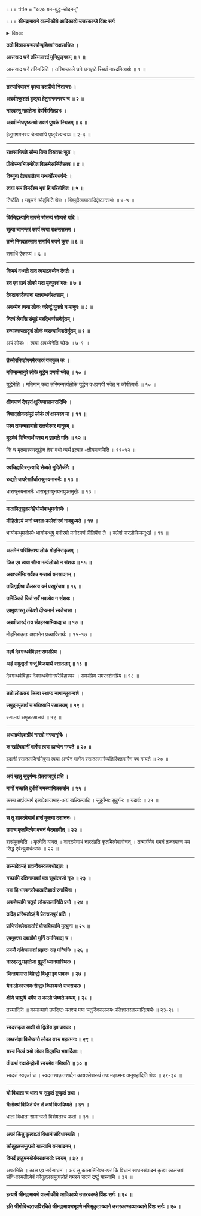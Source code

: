 +++
title = "०२० यम-युद्ध-चोदनम्"

+++
**श्रीमद्रामायणे वाल्मीकीये आदिकाव्ये उत्तरकाण्डे विंशः सर्गः**


<details><summary>विषयाः</summary>

पृथिवी-स्थ--पृथ्वी-पति-पराजय-पूर्वकं निर्गतेन रावणेन  
गगने मेघ-मण्डल-वर्तिनो नारदस्यावलोकनेन  
तं प्रति साभिवादनम् आगमन-प्रयोजन-प्रश्नः ॥ १ ॥  
नारदेनाद्भुत-युद्ध-दर्शनस्य स्वागमन-प्रयोजनस्वोक्त्या  
मर्त्यानां दुर्बलतया तज्-जयस्य कीर्त्य्-अप्रयोजकत्वोक्त्त्या च  
यमस्य सर्व-संहर्तृत्वेन बलिष्ठ-वरिष्ठत्वोक्त्या च  
तज्-जय-चोदना ॥ २ ॥  
तथा यम-जयाय तल्-लोकं प्रस्थिते रावणे  
अद्भुत-रण-दिदृक्षया स्वेनापि तत्र गमनम् ॥ ३ ॥
</details>


**ततो वित्रासयन्मर्त्यान्पृथिव्यां राक्षसाधिपः ।**

**आससाद घने तस्मिन्नारदं मुनिपुङ्गवम् ॥ १ ॥**

आससाद घने तस्मिन्निति । तस्मिन्काले घने घनपृष्ठे स्थितं नारदमित्यर्थः ॥ १ ॥

****

**तस्याभिवादनं कृत्वा दशग्रीवो निशाचरः ।**

**अब्रवीत्कुशलं दृष्ट्वा हेतुमागमनस्य च ॥ २ ॥**

**नारदस्तु महातेजा देवर्षिरमितप्रभः ।**

**अब्रवीन्मेघपृष्ठस्थो रावणं पुष्पके स्थितम् ॥ ३ ॥**

हेतुमागमनस्य चेत्यत्रापि पृष्ट्वेत्यन्वयः ॥ २-३ ॥

****

**राक्षसाधिपते सौम्य तिष्ठ विश्रवसः सुत ।**

**प्रीतोस्म्यभिजनोपेत विक्रमैरूर्जितैस्तव ॥ ४ ॥**

**विष्णुना दैत्यघातैश्च गन्धर्वोरगधर्षणैः ।**

**त्वया समं विमर्दैश्च भृशं हि परितोषितः ॥ ५ ॥**

तिष्ठेति । मद्वचनं श्रोतुमिति शेषः । विष्णुदैत्यघातादिर्दृष्टान्तार्थः ॥ ४-५ ॥

****

**किंचिद्वक्ष्यामि तावत्ते श्रोतव्यं श्रोष्यसे यदि ।**

**श्रुत्वा चानन्तरं कार्यं त्वया राक्षससत्तम ।**

**तन्मे निगदतस्तात समाधिं श्रवणे कुरु ॥ ६ ॥**

समाधिं ऐकाग्र्यं ॥ ६ ॥

****

**किमयं वध्यते तात त्वयाऽवध्येन दैवतैः ।**

**हत एव ह्ययं लोको यदा मृत्युवशं गतः ॥ ७ ॥**

**देवदानवदैत्यानां यक्षगन्धर्वरक्षसाम् ।**

**अवध्येन त्वया लोकः क्लेष्टुं युक्तो न मानुषः ॥ ८ ॥**

**नित्यं श्रेयसि संमूढं महद्भिर्व्यसनैर्वृतम् ।**

**हन्यात्कस्तादृशं लोकं जराव्याधिशतैर्युतम् ॥ ९ ॥**

अयं लोकः । त्वया अवध्येनेति च्छेदः ॥ ७-९ ॥

****

**तैस्तैरनिष्टोपगमैरजस्रं यत्रकुत्र कः ।**

**मतिमान्मानुषे लोके युद्धेन प्रणयी भवेत् ॥ १० ॥**

युद्धेनेति । मतिमान् कदा तस्मिन्मर्त्यलोके युद्धेन वधप्रणयी भवेत् न कोपीत्यर्थः ॥ १० ॥

****

**क्षीयमाणं दैवहतं क्षुत्पिपासाजरादिभिः ।**

**विषादशोकसंमूढं लोकं त्वं क्षपयस्व मा ॥ ११ ॥**

**पश्य तावन्महाबाहो राक्षसेश्वर मानुषम् ।**

**मूढमेवं विचित्रार्थं यस्य न ज्ञायते गतिः ॥ १२ ॥**

किं च मृतमारणवद्युद्धेन तेषां वधो व्यर्थ इत्याह -क्षीयमाणमिति ॥ ११-१२ ॥

****

**क्वचिद्रादित्रनृत्यादि सेव्यते मुदितैर्जनैः ।**

**रुद्यते चापरैरार्तैर्धाराश्रुनयनाननैः ॥ १३ ॥**

धाराश्रुनयनाननैः धाराभूताश्रुनयनयुक्तमुखैः ॥ १३ ॥

****

**मातापितृसुतस्नेहैर्भार्याबन्धुमनोरमैः ।**

**मोहितोऽयं जनो ध्वस्तः कलेशं स्वं नावबुध्यते ॥ १४ ॥**

भार्याबन्धुमनोरमैः भार्याबन्धुषु मनोरमो मनोरमणं प्रीतिर्येषां तैः । क्लेशं पारलौकिकदुःखं ॥ १४ ॥

****

**अलमेनं परिक्लिश्य लोकं मोहनिराकृतम् ।**

**जित एव त्वया सौम्य मर्त्यलोको न संशयः ॥ १५ ॥**

**अवश्यमेभिः सर्वेश्च गन्तव्यं यमसादनम् ।**

**तन्निगृह्णीष्व पौलस्त्य यमं परपुरंजय ॥ १६ ॥**

**तमिञ्जिते जितं सर्वं भवत्येव न संशयः ।**

**एवमुक्तस्तु लंकेशो दीप्यमानं स्वतेजसा ।**

**अब्रवीन्नारदं तत्र संप्रहस्याभिवाद्य च ॥ १७ ॥**

मोहनिराकृतः अज्ञानेन प्रच्यावितार्थः ॥ १५-१७ ॥

****

**महर्षे देवगन्धर्वविहार समरप्रिय ।**

**अहं समुद्यतो गन्तुं विजयार्थं रसातलम् ॥ १८ ॥**

देवगन्धर्वविहार देवगन्धर्वैर्गानपरैर्विहारपर । समरप्रिय समरदर्शनप्रिय ॥ १८ ॥

****

**ततो लोकत्रयं जित्वा स्थाप्य नागान्सुरान्वशे ।**

**समुद्रममृतार्थं च मथिष्यामि रसालयम् ॥ १९ ॥**

रसालयं अमृतरसालयं ॥ १९ ॥

****

**अथाब्रवीद्दशग्रीवं नारदो भगवानृषिः ।**

**क खल्विदानीं मार्गेण त्वया ह्यन्येन गम्यते ॥ २० ॥**

इदानीं रसातलजिगमिषुणा त्वया अन्येन मार्गेण रसातलमार्गव्यतिरिक्तमार्गेण क्व गम्यते ॥ २० ॥

****

**अयं खलु सुदुर्गम्यः प्रेतराजपुरं प्रति ।**

**मार्गों गच्छति दुर्धर्षो यमस्यामित्रकर्शन ॥ २१ ॥**

कस्य तर्ह्ययंमार्ग इत्यपेक्षायामाह-अयं खल्वित्यादि । सुदुर्गम्यः सुदुर्गमः । यदार्षः ॥ २१ ॥

****

**स तु शारदमेघाभं हासं मुक्त्वा दशाननः ।**

**उवाच कृतमित्येव वचनं चेदमब्रवीत् ॥ २२ ॥**

हासंमुक्त्वेति । कृत्वेति यावत् । शारदमेघाभं नारदंप्रति कृतमित्येवावोचत् । तन्मार्गेणैव गमनं तज्जयश्च मम सिद्ध एवेत्युवाचेत्यर्थः ॥ २२ ॥

****

**तस्मादेवमहं ब्रह्मन्वैवस्वतवधोद्यतः ।**

**गच्छामि दक्षिणामाशां यत्र सूर्यात्मजो नृपः ॥ २३ ॥**

**मया हि भगवन्क्रोधात्प्रतिज्ञातं रणार्थिना ।**

**अवजेष्यामि चतुरो लोकपालानिति प्रभो ॥ २४ ॥**

**तदिह प्रस्थितोऽहं वै प्रेतराजपुरं प्रति ।**

**प्राणिसंक्लेशकर्तारं योजयिष्यामि मृत्युना ॥ २५ ॥**

**एवमुक्त्वा दशग्रीवो मुनिं तमभिवाद्य च ।**

**प्रययौ दक्षिणामाशां प्रहृष्टः सह मन्त्रिभिः ॥ २६ ॥**

**नारदस्तु महातेजा मुहूर्तं ध्यानमास्थितः ।**

**चिन्तयामास विप्रेन्द्रो विधूम इव पावकः ॥ २७ ॥**

**येन लोकास्त्रयः सेन्द्राः क्लिश्यन्ते सचराचराः ।**

**क्षीणे चायुषि धर्मेण स कालो जेष्यते कथम् ॥ २८ ॥**

तस्मादिति ॥ यस्मान्मार्ग उपदिष्टः यतश्च मया चतुर्दिक्पालजयः प्रतिज्ञातस्तस्मादित्यर्थः ॥ २३-२८ ॥

****

**स्वदत्तकृत साक्षी यो द्वितीय इव पावकः ।**

**लब्धसंज्ञा विजेष्यन्ते लोका यस्य महात्मनः ॥ २९ ॥**

**यस्य नित्यं त्रयो लोका विद्रवन्ति भयार्दिताः ।**

**तं कथं राक्षसेन्द्रोसौ स्वयमेव गमिष्यति ॥ ३० ॥**

स्वदत्तं स्वकृतं च । स्वदत्तस्वकृतशब्देन कायक्लेशरूपं तपः महात्मनः अनुग्रहादिति शेषः ॥ २९-३० ॥

****

**यो विधाता च धाता च सुकृतं दुष्कृतं तथा ।**

**त्रैलोक्यं विजितं येन तं कथं विजयिष्यते ॥ ३१ ॥**

धाता विधाता सामान्यतो विशेषतश्च कर्ता ॥ ३१ ॥

****

**अपरं किंतु कृत्वाऽयं विधानं संविधास्यति ।**

**कौतूहलसमुत्पन्नो यास्यामि यमसादनम् ।**

**विमर्दं द्रष्टुमनयोर्यमराक्षसयोः स्वयम् ॥ ३२ ॥**

अपरमिति । काल एव सर्वसाधनं । अयं तु कालातिरिक्तमपरं किं विधानं साधनसंपादनं कृत्वा कालजयं संविधास्यतीत्येवं कौतूहलसमुत्पन्नोहं यमस्य सदनं द्रष्टुं यास्यामि ॥ ३२ ॥

****

**इत्यार्षे श्रीमद्रामायणे वाल्मीकीये आदिकाव्ये उत्तरकाण्डे विंशः सर्गः ॥ २० ॥**

**इति श्रीगोविन्दराजविरचिते श्रीमद्रामायणभूषणे मणिमुकुटाख्याने उत्तरकाण्डव्याख्याने विंशः सर्गः ॥ २० ॥**
